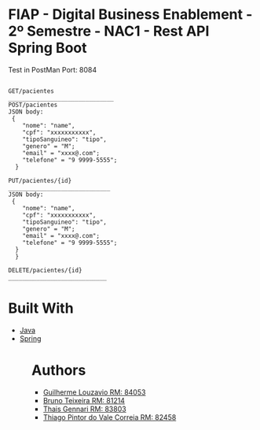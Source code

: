 # FIAP - Digital Business Enablement - 2º Semestre - NAC1 - Rest API Spring Boot

Test in PostMan
Port: 8084

````

GET/pacientes
______________________________
POST/pacientes
JSON body:
 {
    "nome": "name",
    "cpf": "xxxxxxxxxxx",
    "tipoSanguineo": "tipo",
    "genero" = "M";
    "email" = "xxxx@.com";
    "telefone" = "9 9999-5555";
  }

PUT/pacientes/{id}
_____________________________
JSON body:
 {
    "nome": "name",
    "cpf": "xxxxxxxxxxx",
    "tipoSanguineo": "tipo",
    "genero" = "M";
    "email" = "xxxx@.com";
    "telefone" = "9 9999-5555";
  }
  }
  
DELETE/pacientes/{id} 
____________________________
````
# Built With 
<ul>
 <li>
  <a href="https://www.java.com/pt_BR/about/">Java</a>
 <li>
  <a href="https://spring.io/projects/spring-boot">Spring</a>
<ul/>
 
# Authors
<ul>
 <li>
  <a href="https://github.com/guilhermelouzavio">Guilherme Louzavio RM: 84053</a>
 <li>
  <a href="https://github.com/ibrunera">Bruno Teixeira RM: 81214</a>
   <li>
  <a href="https://github.com/TGF0911">Thais Gennari RM: 83803</a>
    <li>
  <a href="https://github.com/thiagopvc">Thiago Pintor do Vale Correia RM: 82458</a>
<ul/>

  
  

   




